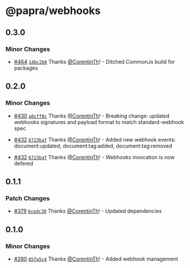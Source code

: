 # @papra/webhooks

## 0.3.0

### Minor Changes

- [#464](https://github.com/papra-hq/papra/pull/464) [`14bc2b8`](https://github.com/papra-hq/papra/commit/14bc2b8f8d0d6605062f37188e7c57bbc61b2c1a) Thanks [@CorentinTh](https://github.com/CorentinTh)! - Ditched CommonJs build for packages

## 0.2.0

### Minor Changes

- [#430](https://github.com/papra-hq/papra/pull/430) [`a8cff8c`](https://github.com/papra-hq/papra/commit/a8cff8cedc062be3ed1d454e9de6e456553a4d8c) Thanks [@CorentinTh](https://github.com/CorentinTh)! - Breaking change: updated webhooks signatures and payload format to match standard-webhook spec

- [#432](https://github.com/papra-hq/papra/pull/432) [`6723baf`](https://github.com/papra-hq/papra/commit/6723baf98ad46f989fe1e1e19ad0dd25622cca77) Thanks [@CorentinTh](https://github.com/CorentinTh)! - Added new webhook events: document:updated, document:tag:added, document:tag:removed

- [#432](https://github.com/papra-hq/papra/pull/432) [`6723baf`](https://github.com/papra-hq/papra/commit/6723baf98ad46f989fe1e1e19ad0dd25622cca77) Thanks [@CorentinTh](https://github.com/CorentinTh)! - Webhooks invocation is now defered

## 0.1.1

### Patch Changes

- [#379](https://github.com/papra-hq/papra/pull/379) [`6cedc30`](https://github.com/papra-hq/papra/commit/6cedc30716e320946f79a0a9fd8d3b26e834f4db) Thanks [@CorentinTh](https://github.com/CorentinTh)! - Updated dependencies

## 0.1.0

### Minor Changes

- [#280](https://github.com/papra-hq/papra/pull/280) [`85fa5c4`](https://github.com/papra-hq/papra/commit/85fa5c43424d139f5c2752a3ad644082e61d3d67) Thanks [@CorentinTh](https://github.com/CorentinTh)! - Added webhook management
